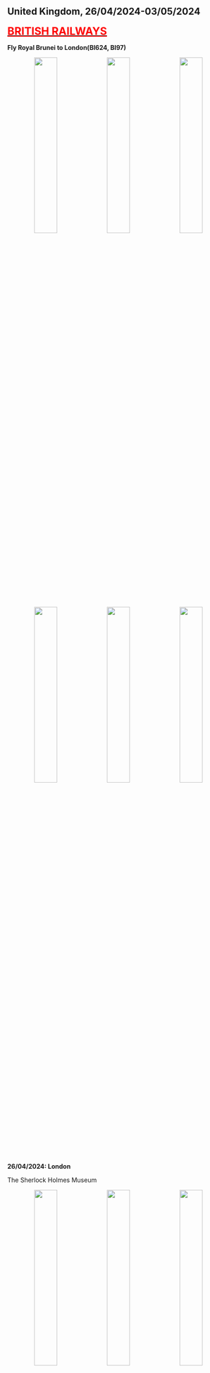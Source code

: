 ## United Kingdom, 26/04/2024-03/05/2024

**[<font color=red size=5><u>BRITISH RAILWAYS</u></font>](https://wqgcx.github.io/transport/20240426UK/NR/)**

**Fly Royal Brunei to London(BI624, BI97)**

<center class ='img'>
  <img src="IMG_9196.jpeg" width="32%"> <img src="IMG_9200.jpeg" width="32%"> <img src="IMG_9204.jpeg" width="32%">
  <img src="IMG_9206.jpeg" width="32%"> <img src="IMG_9216.jpeg" width="32%"> <img src="IMG_9227.jpeg" width="32%">
</center>

**26/04/2024: London**

The Sherlock Holmes Museum
<center class ='img'>
  <img src="IMG_9252.jpeg" width="32%"> <img src="IMG_9258.jpeg" width="32%"> <img src="IMG_9260.jpeg" width="32%">
</center>

Palace of Westminster(Big Ben) and the London Eye
<center class ='img'>
  <img src="IMG_9270.jpeg" width="32%"> <img src="IMG_9282.jpeg" width="32%"> <img src="IMG_9269.jpeg" width="32%">
</center>

Buckingham Palace, St Paul's Cathedral and Tower Bridge
<center class ='img'>
  <img src="IMG_9309.jpeg" width="32%"> <img src="IMG_9328.jpeg" width="32%"> <img src="IMG_9342.jpeg" width="32%">
</center>

The Collegiate Church of St Peter at Westminster, the Queen Victoria Memorial and the Monument to the Great Fire of London
<center class ='img'>
  <img src="IMG_9291.jpeg" width="32%"> <img src="IMG_9310.jpeg" width="32%"> <img src="IMG_9335.jpeg" width="32%">
</center>

Red Telephone Box, Red Bus and the Shard
<center class ='img'>
  <img src="IMG_9315.jpeg" width="18%"> <img src="IMG_9333.jpeg" width="32%"> <img src="IMG_9341.jpeg" width="32%">
</center>

Royal Observatory Greenwich
<center class ='img'>
  <img src="IMG_9357.jpeg" width="32%"> <img src="IMG_9355.jpeg" width="32%"> <img src="IMG_9374.jpeg" width="32%">
</center>

Queen's House and University of Greenwich
<center class ='img'>
  <img src="IMG_9376.jpeg" width="32%"> <img src="IMG_9381.jpeg" width="32%"> <img src="IMG_9383.jpeg" width="32%">
</center>

Tower of London
<center class ='img'>
  <img src="IMG_9406.jpeg" width="32%"> <img src="IMG_9403.jpeg" width="32%"> <img src="IMG_9408.jpeg" width="32%">
</center>

**27/04/2024: Reading, Salisbury and Windsor**

Reading Town Hall, Church of England and Queen Victoria's Statue
<center class ='img'>
  <img src="IMG_9423.jpeg" width="32%"> <img src="IMG_9425.jpeg" width="32%"> <img src="IMG_9427.jpeg" width="32%">
</center>

Salisbury Cathedral and Mompesson House
<center class ='img'>
  <img src="IMG_9441.jpeg" width="32%"> <img src="IMG_9443.jpeg" width="32%"> <img src="IMG_9447.jpeg" width="32%">
</center>

Stonehenge
<center class ='img'>
  <img src="IMG_9453.jpeg" width="32%"> <img src="IMG_9455.jpeg" width="32%"> <img src="IMG_9484.jpeg" width="32%">
</center>

Windsor Castle
<center class ='img'>
  <img src="IMG_9499.jpeg" width="32%"> <img src="IMG_9498.jpeg" width="32%"> <img src="IMG_9495.jpeg" width="32%">
</center>

**28/04/2024: London, Swindon, Gloucester and Birmingham**

The British Museum(Main Gate, Easter Island Head, Rosetta Stone, Parthenon Temple, Tang Tri-Color Glazed Ceramics, Shiva Nataraja, Egyptian Mummies, Lewis Chessmen, Holy Thorn Reliquary)
<center class ='img'>
  <img src="IMG_9574.jpeg" width="32%"> <img src="IMG_9521.jpeg" width="32%"> <img src="IMG_9527.jpeg" width="32%">
  <img src="IMG_9535.jpeg" width="32%"> <img src="IMG_9545.jpeg" width="32%"> <img src="IMG_9547.jpeg" width="32%">
  <img src="IMG_9555.jpeg" width="32%"> <img src="IMG_9568.jpeg" width="32%"> <img src="IMG_9572.jpeg" width="32%">
</center>

STEAM -- Museum of the Great Western Railway
<center class ='img'>
  <img src="IMG_9579.jpeg" width="32%"> <img src="IMG_9591.jpeg" width="32%"> <img src="IMG_9595.jpeg" width="32%">
  <img src="IMG_9598.jpeg" width="32%"> <img src="IMG_9600.jpeg" width="32%"> <img src="IMG_9602.jpeg" width="32%">
</center>

Gloucester Cathedral
<center class ='img'>
  <img src="IMG_9611.jpeg" width="32%"> <img src="IMG_9614.jpeg" width="32%"> <img src="IMG_9613.jpeg" width="32%">
</center>

Birmingham Cathedral, Unett Memorial and Bullring & Grand Central
<center class ='img'>
  <img src="IMG_9629.jpeg" width="32%"> <img src="IMG_9630.jpeg" width="18%"> <img src="IMG_9633.jpeg" width="32%">
</center>

**29/04/2024: Manchester**

Science and Industry Museum
<center class ='img'>
  <img src="IMG_9645.jpeg" width="32%"> <img src="IMG_9649.jpeg" width="32%"> <img src="IMG_9659.jpeg" width="32%">
</center>

Manchester Cathedral and Central Library
<center class ='img'>
  <img src="IMG_9672.jpeg" width="32%"> <img src="IMG_9669.jpeg" width="32%"> <img src="IMG_9731.jpeg" width="32%">
</center>

People's History Museum
<center class ='img'>
  <img src="IMG_9692.jpeg" width="32%"> <img src="IMG_9695.jpeg" width="32%"> <img src="IMG_9700.jpeg" width="32%">
</center>

University of Salford
<center class ='img'>
  <img src="IMG_9706.jpeg" width="32%"> <img src="IMG_9707.jpeg" width="32%"> <img src="IMG_9708.jpeg" width="32%">
</center>

Old Trafford
<center class ='img'>
  <img src="IMG_9665.jpeg" width="32%"> <img src="IMG_9666.jpeg" width="32%"> <img src="IMG_9720.jpeg" width="32%">
  <img src="IMG_9713.jpeg" width="32%"> <img src="IMG_9719.jpeg" width="32%"> <img src="IMG_9725.jpeg" width="32%">
</center>

**30/04/2024: Nottingham, Sheffield, Leeds, Bradford**

City of Caves
<center class ='img'>
  <img src="IMG_9741.jpeg" width="32%"> <img src="IMG_9742.jpeg" width="32%"> <img src="IMG_9746.jpeg" width="32%">
</center>

National Justice Museum
<center class ='img'>
  <img src="IMG_9749.jpeg" width="32%"> <img src="IMG_9753.jpeg" width="32%"> <img src="IMG_9755.jpeg" width="32%">
</center>

Nottingham Castle
<center class ='img'>
  <img src="IMG_9769.jpeg" width="32%"> <img src="IMG_9772.jpeg" width="32%"> <img src="IMG_9785.jpeg" width="32%">
</center>

St Mary's Church(Nottingham), Nottingham Council House(Old Market Square)
<center class ='img'>
  <img src="IMG_9757.jpeg" width="32%"> <img src="IMG_9792.jpeg" width="32%"> <img src="IMG_9793.jpeg" width="32%">
</center>

Sheffield Cathedral and Sheffield Town Hall(the Peace Gardens)
<center class ='img'>
  <img src="IMG_9808.jpeg" width="32%"> <img src="IMG_9810.jpeg" width="32%"> <img src="IMG_9820.jpeg" width="32%">
</center>

Leeds Cathedral, Leeds Town Hall and Leeds Post Office (1896)
<center class ='img'>
  <img src="IMG_9834.jpeg" width="32%"> <img src="IMG_9827.jpeg" width="32%"> <img src="IMG_9843.jpeg" width="32%">
</center>

Bradford Cathedral, Bradford City Hall and the Great Victoria Hotel
<center class ='img'>
  <img src="IMG_9854.jpeg" width="32%"> <img src="IMG_9845.jpeg" width="32%"> <img src="IMG_9857.jpeg" width="32%">
</center>

**01/05/2024: Glasgow and Edinburgh**

St George's Tron Church and Glasgow City Chambers(George Square) 
<center class ='img'>
  <img src="IMG_9861.jpeg" width="32%"> <img src="IMG_9868.jpeg" width="32%"> <img src="IMG_9865.jpeg" width="32%">
</center>

The Barony Hall, Glasgow Cathedral and James Arthur Statue
<center class ='img'>
  <img src="IMG_9875.jpeg" width="32%"> <img src="IMG_9878.jpeg" width="32%"> <img src="IMG_9876.jpeg" width="32%">
</center>

Forth Bridge
<center class ='img'>
  <img src="IMG_9889.jpeg" width="32%"> <img src="IMG_9892.jpeg" width="32%"> <img src="IMG_9896.jpeg" width="32%">
</center>

Scott Monument, St Giles' Cathedral and Tolbooth Kirk(The Hub, Edinburgh)
<center class ='img'>
  <img src="IMG_9901.jpeg" width="18%"> <img src="IMG_9916.jpeg" width="32%"> <img src="IMG_9919.jpeg" width="32%">
</center>

Edinburgh Castle
<center class ='img'>
  <img src="IMG_9920.jpeg" width="32%"> <img src="IMG_9921.jpeg" width="32%"> <img src="IMG_9928.jpeg" width="32%">
  <img src="IMG_9944.jpeg" width="32%"> <img src="IMG_9947.jpeg" width="32%"> <img src="IMG_9935.jpeg" width="32%">
</center>

Old Town, Edinburgh(Panorama, St Columba's Free Church of Scotland, National Library of Scotland, Augustine United Church, The Elephant House, Crown Office, Tron Kirk, Carrubbers Christian Centre, Holyrood Palace)
<center class ='img'>
  <img src="IMG_9945.jpeg" width="32%"> <img src="IMG_9948.jpeg" width="32%"> <img src="IMG_9954.jpeg" width="32%">
  <img src="IMG_9956.jpeg" width="18%"> <img src="IMG_9958.jpeg" width="32%"> <img src="IMG_9978.jpeg" width="32%">
  <img src="IMG_9982.jpeg" width="32%"> <img src="IMG_9984.jpeg" width="32%"> <img src="IMG_9986.jpeg" width="32%">
</center>

New Town, Edinbugh(Street View, The Balmoral, National Records of Scotland)
<center class ='img'>
  <img src="IMG_9903.jpeg" width="32%"> <img src="IMG_9906.jpeg" width="32%"> <img src="IMG_9992.jpeg" width="32%">
</center>

National Museum of Scotland
<center class ='img'>
  <img src="IMG_9981.jpeg" width="32%"> <img src="IMG_9959.jpeg" width="32%"> <img src="IMG_9966.jpeg" width="32%">
  <img src="IMG_9973.jpeg" width="32%"> <img src="IMG_9974.jpeg" width="32%"> <img src="IMG_9977.jpeg" width="32%">
</center>

**02/05/2024: York, Peterborough and Cambridge**

National Railway Museum
<center class ='img'>
  <img src="IMG_0002.jpeg" width="32%"> <img src="IMG_0004.jpeg" width="32%"> <img src="IMG_0008.jpeg" width="32%">
  <img src="IMG_0017.jpeg" width="32%"> <img src="IMG_0022.jpeg" width="32%"> <img src="IMG_0033.jpeg" width="32%">
</center>

York Minster and Shambles
<center class ='img'>
  <img src="IMG_0039.jpeg" width="32%"> <img src="IMG_0040.jpeg" width="32%"> <img src="IMG_0063.jpeg" width="32%">
</center>

Clifford's Tower, York Castle Museum and York Crown Court
<center class ='img'>
  <img src="IMG_0072.jpeg" width="32%"> <img src="IMG_0074.jpeg" width="32%"> <img src="IMG_0073.jpeg" width="32%">
</center>

The Ivy Colletion: Traditional British Cuisine
<center class ='img'>
  <img src="IMG_0086.jpeg" width="32%"> <img src="IMG_0087.jpeg" width="32%"> <img src="IMG_0090.jpeg" width="32%">
</center>

Peterborough Guildhall and Cathedral
<center class ='img'>
  <img src="IMG_0096.jpeg" width="32%"> <img src="IMG_0098.jpeg" width="32%"> <img src="IMG_0100.jpeg" width="32%">
</center>

Oxford City Centre(Our Lady and the English Martyrs, St Andrew's Street Baptist Church and St Botolph's Church)

University of Cambridge

**03/05/2024: Oxford, London**

Oxford City Centre(Wesley Memorial Church, Clarendon Building and Martyrs' Memorial)

University of Oxford

HMS Belfast

**Fly Tianjin Airlines to Tianjin(GS7988)**

**Click [here](https://wqgcx.github.io/transport/) to go back.**
